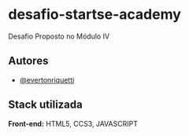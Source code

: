 # desafio-startse-academy
Desafio Proposto no Módulo IV

## Autores

- [@evertonriquetti](https://github.com/evertonriquetti)


## Stack utilizada

**Front-end:** HTML5, CCS3, JAVASCRIPT

